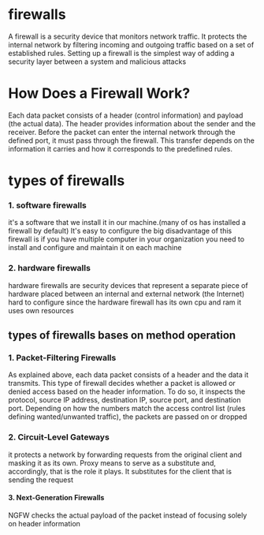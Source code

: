 # firewalls
A firewall is a security device that monitors network traffic. It protects the internal network by filtering incoming and outgoing traffic based on a set of established rules. Setting up a firewall is the simplest way of adding a security layer between a system and malicious attacks


# How Does a Firewall Work?
Each data packet consists of a header (control information) and payload (the actual data). The header provides information about the sender and the receiver. Before the packet can enter the internal network through the defined port, it must pass through the firewall. This transfer depends on the information it carries and how it corresponds to the predefined rules.

# types of firewalls

### 1. software firewalls
it's a software that we install it in our machine.(many of os has installed a firewall by default)
It's easy to configure 
the big disadvantage of this firewall is if you have multiple computer in your organization you need to install and configure and maintain it on each machine

### 2. hardware firewalls
hardware firewalls are security devices that represent a separate piece of hardware placed between an internal and external network (the Internet)
hard to configure 
since the hardware firewall has its own cpu and ram it uses own resources

## types of firewalls bases on method operation
### 1. Packet-Filtering Firewalls
As explained above, each data packet consists of a header and the data it transmits. This type of firewall decides whether a packet is allowed or denied access based on the header information. To do so, it inspects the protocol, source IP address, destination IP, source port, and destination port. Depending on how the numbers match the access control list (rules defining wanted/unwanted traffic), the packets are passed on or dropped
### 2. Circuit-Level Gateways
it protects a network by forwarding requests from the original client and masking it as its own. Proxy means to serve as a substitute and, accordingly, that is the role it plays. It substitutes for the client that is sending the request
#### 3. Next-Generation Firewalls
NGFW checks the actual payload of the packet instead of focusing solely on header information


